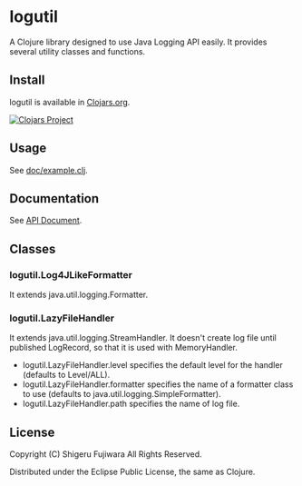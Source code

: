 # logutil

A Clojure library designed to use Java Logging API easily.
It provides several utility classes and functions.

## Install

logutil is available in [Clojars.org](https://clojars.org/).

[![Clojars Project](http://clojars.org/logutil/latest-version.svg)](http://clojars.org/logutil)

## Usage

See [doc/example.clj](https://github.com/sgr/logutil/blob/master/example.clj).

## Documentation

See [API Document](http://sgr.github.io/logutil/).

## Classes

### logutil.Log4JLikeFormatter

It extends java.util.logging.Formatter.

### logutil.LazyFileHandler

It extends java.util.logging.StreamHandler.
It doesn't create log file until published LogRecord, so that it is used with MemoryHandler.

* logutil.LazyFileHandler.level specifies the default level for the handler (defaults to Level/ALL).
* logutil.LazyFileHandler.formatter specifies the name of a formatter class to use (defaults to java.util.logging.SimpleFormatter).
* logutil.LazyFileHandler.path specifies the name of log file.

## License

Copyright (C) Shigeru Fujiwara All Rights Reserved.

Distributed under the Eclipse Public License, the same as Clojure.
